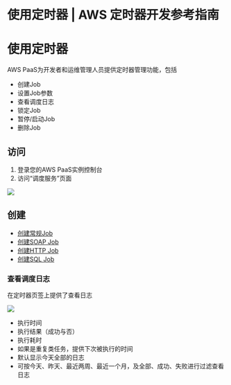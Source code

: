 # 使用定时器 | AWS 定时器开发参考指南

# 使用定时器

AWS PaaS为开发者和运维管理人员提供定时器管理功能，包括

  * 创建Job
  * 设置Job参数
  * 查看调度日志
  * 锁定Job
  * 暂停/启动Job
  * 删除Job

## 访问

  1. 登录您的AWS PaaS实例控制台
  2. 访问“调度服务”页面

![](https://docs.awspaas.com/reference-guide/aws-paas-job-reference-guide/scheduler_management/1.png)

## 创建

  * [创建常规Job](<create_job.html>)
  * [创建SOAP Job](<create_soap_job.html>)
  * [创建HTTP Job](<create_http_job.html>)
  * [创建SQL Job](<create_sql_job.html>)

### 查看调度日志

在定时器页签上提供了查看日志

![](https://docs.awspaas.com/reference-guide/aws-paas-job-reference-guide/scheduler_management/4.png)

  * 执行时间
  * 执行结果（成功与否）
  * 执行耗时
  * 如果是重复类任务，提供下次被执行的时间
  * 默认显示今天全部的日志
  * 可按今天、昨天、最近两周、最近一个月，及全部、成功、失败进行过滤查看日志